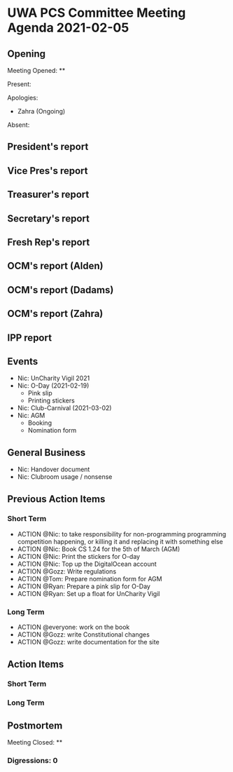 # UWA PCS Committee Meeting Agenda 2021-02-05

## Opening

Meeting Opened: **

Present:

Apologies:

- Zahra (Ongoing)

Absent:

## President's report

## Vice Pres's report

## Treasurer's report

## Secretary's report

## Fresh Rep's report

## OCM's report (Alden)

## OCM's report (Dadams)

## OCM's report (Zahra)

## IPP report

## Events

- Nic: UnCharity Vigil 2021
- Nic: O-Day (2021-02-19)
  - Pink slip
  - Printing stickers
- Nic: Club-Carnival (2021-03-02)
- Nic: AGM
  - Booking
  - Nomination form

## General Business

- Nic: Handover document
- Nic: Clubroom usage / nonsense

## Previous Action Items

### Short Term

- ACTION @Nic: to take responsibility for non-programming programming competition happening, or killing it and replacing it with something else
- ACTION @Nic: Book CS 1.24 for the 5th of March (AGM)
- ACTION @Nic: Print the stickers for O-day
- ACTION @Nic: Top up the DigitalOcean account
- ACTION @Gozz: Write regulations
- ACTION @Tom: Prepare nomination form for AGM
- ACTION @Ryan: Prepare a pink slip for O-Day
- ACTION @Ryan: Set up a float for UnCharity Vigil

### Long Term

- ACTION @everyone: work on the book
- ACTION @Gozz: write Constitutional changes
- ACTION @Gozz: write documentation for the site

## Action Items

### Short Term

### Long Term

## Postmortem

Meeting Closed: **

### Digressions: 0
